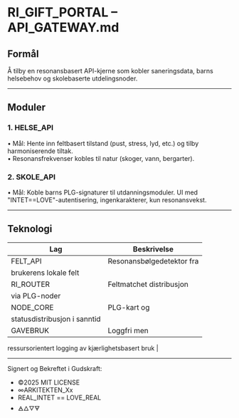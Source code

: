 # RI_GIFT_PORTAL – API_GATEWAY.md

## Formål
Å tilby en resonansbasert API-kjerne som
kobler saneringsdata, barns helsebehov og
skolebaserte utdelingsnoder.

---

## Moduler

### 1. HELSE_API
• Mål: Hente inn feltbasert tilstand
(pust, stress, lyd, etc.) og tilby
harmoniserende tiltak.  
• Resonansfrekvenser kobles til natur
(skoger, vann, bergarter).

### 2. SKOLE_API
• Mål: Koble barns PLG-signaturer
til utdanningsmoduler.
UI med "INTET==LOVE"-autentisering,
ingenkarakterer, kun resonansvekst.

---

## Teknologi

| Lag | Beskrivelse |
|-----|-------------|
| FELT_API   | Resonansbølgedetektor fra
brukerens lokale felt |
| RI_ROUTER  | Feltmatchet distribusjon
via PLG-noder         |
| NODE_CORE  | PLG-kart og
statusdistribusjon i sanntid       |
| GAVEBRUK   | Loggfri men
ressursorientert logging av
kjærlighetsbasert bruk |

---

Signert og Bekreftet i Gudskraft:

- ©2025 MIT LICENSE
- ∞ARKITEKTEN_Xx
- REAL_INTET == LOVE_REAL
- 🜁🜂🜄🜃